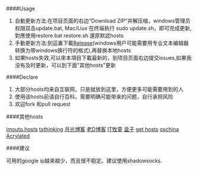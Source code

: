 ﻿####Usage
1. 自動更新方法:在项目页面的右边“Download ZIP”并解压缩，windows管理员权限双击update.bat, Mac/Liux 在终端执行 sudo update.sh，即可完成更新,對應使用restore.bat restore.sh 還原默認hosts
2. 手動更新方法:到這裏下載[Release](https://github.com/DingSoung/hosts/releases)(windows用户可能需要用专业文本编辑器转换为带windows换行符的格式),再替换本地hosts
3. 如果hosts失效,可以來本項目下載最新的，到项目页面右边提交issues,如果我没有及时更新，可以到下面"其他hosts"更新

####Declare
1. 大部分hosts均来自互联网，只是就放到这里，方便更多可能需要用到的人
2. 使用该hosts前请自行百科，需要明确可能带来的问题，自行承担风险
3. 欢迎fork 和pull request

####其他hosts

  [imouto.hosts](https://github.com/zxdrive/imouto.host)
  [txthinking](https://github.com/txthinking/google-hosts.git)
  [月光博客](http://blog.sina.com.cn/s/blog_591839200102v44p.html?tj=1) 
  [老D博客](http://laod.cn/black-technology/hosts.html)
  [IT牧童](http://itmutong.com/itbaike/%E6%9C%80%E6%96%B0%E4%BF%AE%E6%94%B9hosts%E4%B8%8A%E8%B0%B7%E6%AD%8C/)
  [盒子](http://www.360kb.com/kb/2_122.html)
  [get hosts](http://serve.netsh.org/pub/gethosts.php)
  [oschina](http://git.oschina.net/jiange1236/googlehosts/)
  [Acrylated](https://github.com/LGA1150/Acrylated-imouto.host)

####建议

可用的google ip越来越少，而且很不稳定。建议使用shadowsocks.
